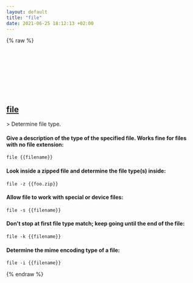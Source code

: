 ```yaml
---
layout: default
title: "file"
date: 2021-06-25 18:12:13 +02:00
---
```

{% raw %}
<h2 id="file">
  <a href="/en/linux/file.html">file</a> <a href="#file"><svg class="icon">
    <use href="/assets/images/unicode_sprite.svg#link" />
  </svg></a>
</h2>
> Determine file type.

#### Give a description of the type of the specified file. Works fine for files with no file extension:
```shell
file {{filename}}
```
#### Look inside a zipped file and determine the file type(s) inside:
```shell
file -z {{foo.zip}}
```
#### Allow file to work with special or device files:
```shell
file -s {{filename}}
```
#### Don't stop at first file type match; keep going until the end of the file:
```shell
file -k {{filename}}
```
#### Determine the mime encoding type of a file:
```shell
file -i {{filename}}
```
{% endraw %}